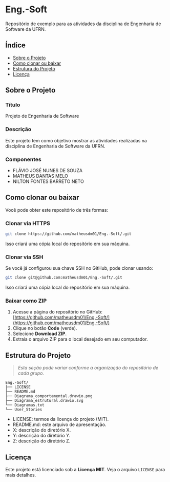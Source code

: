 # Eng.-Soft

Repositório de exemplo para as atividades da disciplina de Engenharia de Software da UFRN.

## Índice

- [Sobre o Projeto](#sobre-o-projeto)
- [Como clonar ou baixar](#como-clonar-ou-baixar)  
- [Estrutura do Projeto](#estrutura-do-projeto)  
- [Licença](#licença)  

## Sobre o Projeto

### Título
Projeto de Engenharia de Software

### Descrição
Este projeto tem como objetivo mostrar as atividades realizadas na disciplina de Engenharia de Software da UFRN.

### Componentes
- FLÁVIO JOSÉ NUNES DE SOUZA
- MATHEUS DANTAS MELO
- NILTON FONTES BARRETO NETO

## Como clonar ou baixar

Você pode obter este repositório de três formas:

### Clonar via HTTPS

```bash
git clone https://github.com/matheusdm01/Eng.-Soft/.git
```

Isso criará uma cópia local do repositório em sua máquina.

### Clonar via SSH

Se você já configurou sua chave SSH no GitHub, pode clonar usando:

```bash
git clone git@github.com:matheusdm01/Eng.-Soft/.git
```

Isso criará uma cópia local do repositório em sua máquina.

### Baixar como ZIP

1. Acesse a página do repositório no GitHub:
   [https://github.com/matheusdm01/Eng.-Soft/](https://github.com/matheusdm01/Eng.-Soft/)
2. Clique no botão **Code** (verde).
3. Selecione **Download ZIP**.
4. Extraia o arquivo ZIP para o local desejado em seu computador.


## Estrutura do Projeto

> *Esta seção pode variar conforme a organização do repositório de cada grupo.*

```
Eng.-Soft/
├── LICENSE
├── README.md
├── Diagrama_comportamental.drawio.png
├── Diagrama_estrutural.drawio.svg
└── Diagramas.txt
└── User_Stories
```

- LICENSE: termos da licença do projeto (MIT).
- README.md: este arquivo de apresentação.
- X: descrição do diretório X.
- Y: descrição do diretório Y.
- Z: descrição do diretório Z.

## Licença

Este projeto está licenciado sob a **Licença MIT**. Veja o arquivo `LICENSE` para mais detalhes.
